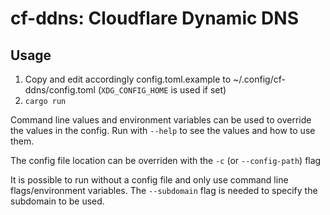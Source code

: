 # cf-ddns: Cloudflare Dynamic DNS

## Usage
1. Copy and edit accordingly config.toml.example to ~/.config/cf-ddns/config.toml (`XDG_CONFIG_HOME` is used if set)
2. `cargo run`

Command line values and environment variables can be used to override the values in the config. Run with `--help` to see the values and how to use them.

The config file location can be overriden with the `-c` (or `--config-path`) flag

It is possible to run without a config file and only use command line flags/environment variables. The `--subdomain` flag is needed to specify the subdomain to be used.
